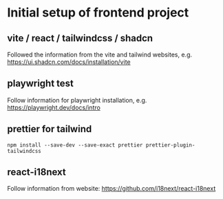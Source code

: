 # Initial setup of frontend project

## vite / react / tailwindcss / shadcn
Followed the information from the vite and tailwind websites, e.g. https://ui.shadcn.com/docs/installation/vite

## playwright test
Follow information for playwright installation, e.g. https://playwright.dev/docs/intro

## prettier for tailwind
```
npm install --save-dev --save-exact prettier prettier-plugin-tailwindcss
```
## react-i18next
Follow information from website: https://github.com/i18next/react-i18next
